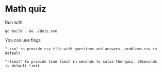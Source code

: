 # Math quiz

Run with

`go build . && ./Quiz.exe`

You can use flags

`"-csv" to provide csv file with questions and answers, problems.csv is default` 

`"-limit" to provide time limit in seconds to solve the quiz, 30seconds is default limit`